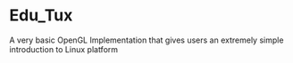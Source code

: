 # Edu_Tux
A very basic OpenGL Implementation that gives users an extremely simple introduction to Linux platform
